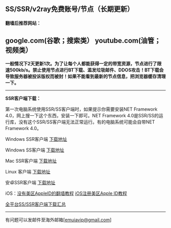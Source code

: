 ## SS/SSR/v2ray免费账号/节点（长期更新）

#### 翻墙后推荐网站：

google.com(谷歌；搜索类） youtube.com(油管；视频类） 
------

**一般情况下2天更新1次。为了让每个人都能获得一定的带宽资源，节点进行了限速500kb/s。禁止使用节点进行BT下载、滥发垃圾邮件、DDOS攻击！BT下载会导致服务器被投诉版权而被封！如果不能看到最新的节点信息，把浏览器缓存清理一下。**

------

**SSR客户端下载：**

第一次电脑系统使用SSR/SS客户端时，如果提示你需要安装NET Framework 4.0，网上搜一下这个东西，安装一下即可。NET Framework 4.0是SSR/SS的运行库，没有这个SSR/SS客户端无法正常运行。有的电脑系统可能会自带NET Framework 4.0。

Windows SSR客户端 [下载地址](https://github.com/shadowsocksr-backup/shadowsocksr-csharp/releases)

Windows SS客户端 [下载地址](https://github.com/shadowsocks/shadowsocks-windows/releases)

Mac SSR客户端 [下载地址](https://github.com/shadowsocksr-backup/ShadowsocksX-NG/releases)

Linux 客户端 [下载地址](http://www.mediafire.com/folder/xag0zy318a5tt/Linux)

安卓SSR客户端 [下载地址](https://github.com/shadowsocksr-backup/shadowsocksr-android/releases/download/3.4.0.8/shadowsocksr-release.apk)

iOS：[没有美区AppleID的翻墙教程](https://github.com/Alvin9999/new-pac/wiki/苹果手机翻墙软件) [iOS注册美区Apple ID教程](https://github.com/Alvin9999/new-pac/wiki/iOS注册美区Apple-ID教程)

[全平台SS/SSR客户端下载汇总](http://www.mediafire.com/folder/sfqz8bmodqdx5/shadowsocks相关客户端)

------

有问题可以发邮件至海外邮箱[emuiavip@gmail.com]
